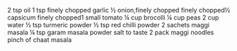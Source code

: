 2 tsp oil
1 tsp finely chopped garlic
½ onion,finely chopped
finely chopped½ capsicum
finely chopped1 small tomato
¼ cup brocolli
¼ cup peas
2 cup water
½ tsp turmeric powder 
½ tsp red chilli powder 
2 sachets maggi masala
¼ tsp garam masala powder
salt to taste
2 pack maggi noodles
pinch of chaat masala